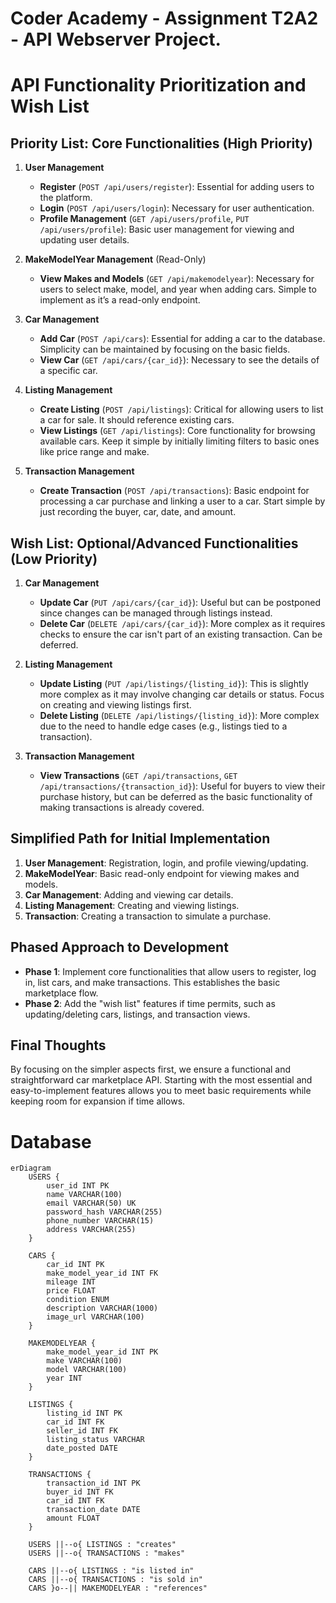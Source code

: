# Coder Academy - Assignment T2A2 - API Webserver Project.

# API Functionality Prioritization and Wish List

## Priority List: Core Functionalities (High Priority)

1. **User Management**

   - **Register** (`POST /api/users/register`): Essential for adding users to the platform.
   - **Login** (`POST /api/users/login`): Necessary for user authentication.
   - **Profile Management** (`GET /api/users/profile`, `PUT /api/users/profile`): Basic user management for viewing and updating user details.

2. **MakeModelYear Management** (Read-Only)

   - **View Makes and Models** (`GET /api/makemodelyear`): Necessary for users to select make, model, and year when adding cars. Simple to implement as it’s a read-only endpoint.

3. **Car Management**

   - **Add Car** (`POST /api/cars`): Essential for adding a car to the database. Simplicity can be maintained by focusing on the basic fields.
   - **View Car** (`GET /api/cars/{car_id}`): Necessary to see the details of a specific car.

4. **Listing Management**

   - **Create Listing** (`POST /api/listings`): Critical for allowing users to list a car for sale. It should reference existing cars.
   - **View Listings** (`GET /api/listings`): Core functionality for browsing available cars. Keep it simple by initially limiting filters to basic ones like price range and make.

5. **Transaction Management**
   - **Create Transaction** (`POST /api/transactions`): Basic endpoint for processing a car purchase and linking a user to a car. Start simple by just recording the buyer, car, date, and amount.

## Wish List: Optional/Advanced Functionalities (Low Priority)

1. **Car Management**

   - **Update Car** (`PUT /api/cars/{car_id}`): Useful but can be postponed since changes can be managed through listings instead.
   - **Delete Car** (`DELETE /api/cars/{car_id}`): More complex as it requires checks to ensure the car isn't part of an existing transaction. Can be deferred.

2. **Listing Management**

   - **Update Listing** (`PUT /api/listings/{listing_id}`): This is slightly more complex as it may involve changing car details or status. Focus on creating and viewing listings first.
   - **Delete Listing** (`DELETE /api/listings/{listing_id}`): More complex due to the need to handle edge cases (e.g., listings tied to a transaction).

3. **Transaction Management**
   - **View Transactions** (`GET /api/transactions`, `GET /api/transactions/{transaction_id}`): Useful for buyers to view their purchase history, but can be deferred as the basic functionality of making transactions is already covered.

## Simplified Path for Initial Implementation

1. **User Management**: Registration, login, and profile viewing/updating.
2. **MakeModelYear**: Basic read-only endpoint for viewing makes and models.
3. **Car Management**: Adding and viewing car details.
4. **Listing Management**: Creating and viewing listings.
5. **Transaction**: Creating a transaction to simulate a purchase.

## Phased Approach to Development

- **Phase 1**: Implement core functionalities that allow users to register, log in, list cars, and make transactions. This establishes the basic marketplace flow.
- **Phase 2**: Add the "wish list" features if time permits, such as updating/deleting cars, listings, and transaction views.

## Final Thoughts

By focusing on the simpler aspects first, we ensure a functional and straightforward car marketplace API. Starting with the most essential and easy-to-implement features allows you to meet basic requirements while keeping room for expansion if time allows.

# Database

```mermaid
erDiagram
    USERS {
        user_id INT PK
        name VARCHAR(100)
        email VARCHAR(50) UK
        password_hash VARCHAR(255)
        phone_number VARCHAR(15)
        address VARCHAR(255)
    }

    CARS {
        car_id INT PK
        make_model_year_id INT FK
        mileage INT
        price FLOAT
        condition ENUM
        description VARCHAR(1000)
        image_url VARCHAR(100)
    }

    MAKEMODELYEAR {
        make_model_year_id INT PK
        make VARCHAR(100)
        model VARCHAR(100)
        year INT
    }

    LISTINGS {
        listing_id INT PK
        car_id INT FK
        seller_id INT FK
        listing_status VARCHAR
        date_posted DATE
    }

    TRANSACTIONS {
        transaction_id INT PK
        buyer_id INT FK
        car_id INT FK
        transaction_date DATE
        amount FLOAT
    }

    USERS ||--o{ LISTINGS : "creates"
    USERS ||--o{ TRANSACTIONS : "makes"

    CARS ||--o{ LISTINGS : "is listed in"
    CARS ||--o{ TRANSACTIONS : "is sold in"
    CARS }o--|| MAKEMODELYEAR : "references"

```
